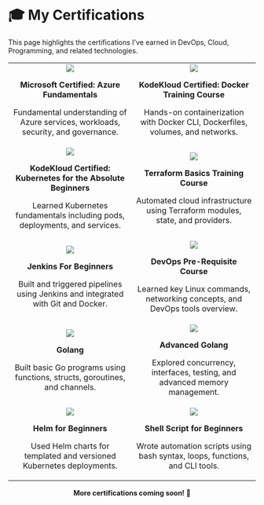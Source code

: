 # 🎓 My Certifications

This page highlights the certifications I’ve earned in DevOps, Cloud, Programming, and related technologies.

<table>
  <tr>
    <td width="50%" align="center">
      <a href="https://learn.microsoft.com/en-us/users/akshayachar-1764/credentials/certification/azure-fundamentals?tab=credentials-tab" target="_blank">
      <img src="https://img.shields.io/badge/Microsoft%20Certified%3A%20Azure%20Fundamentals-0078D4?style=for-the-badge&logo=microsoftazure&logoColor=white" /> </a>
      <p>
        <strong>Microsoft Certified: Azure Fundamentals</strong>
        </p>
      <p>Fundamental understanding of Azure services, workloads, security, and governance.</p>
    </td>
    <td width="50%" align="center">
      <img src="https://img.shields.io/badge/Docker%20Training%20Course-2496ED?style=for-the-badge&logo=docker&logoColor=white" />
      <p><strong>KodeKloud Certified: Docker Training Course</strong></p>
      <p>Hands-on containerization with Docker CLI, Dockerfiles, volumes, and networks.</p>
    </td>
  </tr>
  <tr>
    <td width="50%" align="center">
      <img src="https://img.shields.io/badge/Kubernetes%20for%20Beginners-326CE5?style=for-the-badge&logo=kubernetes&logoColor=white" />
      <p><strong>KodeKloud Certified: Kubernetes for the Absolute Beginners</strong></p>
      <p>Learned Kubernetes fundamentals including pods, deployments, and services.</p>
    </td>
    <td width="50%" align="center">
      <img src="https://img.shields.io/badge/Terraform%20Basics-7B42BC?style=for-the-badge&logo=terraform&logoColor=white" />
      <p><strong>Terraform Basics Training Course</strong></p>
      <p>Automated cloud infrastructure using Terraform modules, state, and providers.</p>
    </td>
  </tr>
  <tr>
    <td width="50%" align="center">
      <img src="https://img.shields.io/badge/Jenkins%20For%20Beginners-D24939?style=for-the-badge&logo=jenkins&logoColor=white" />
      <p><strong>Jenkins For Beginners</strong></p>
      <p>Built and triggered pipelines using Jenkins and integrated with Git and Docker.</p>
    </td>
    <td width="50%" align="center">
      <img src="https://img.shields.io/badge/DevOps%20Pre--Requisite%20Course-0F9D58?style=for-the-badge&logo=googlecloud&logoColor=white" />
      <p><strong>DevOps Pre-Requisite Course</strong></p>
      <p>Learned key Linux commands, networking concepts, and DevOps tools overview.</p>
    </td>
  </tr>
  <tr>
    <td width="50%" align="center">
      <img src="https://img.shields.io/badge/Golang%20Course-00ADD8?style=for-the-badge&logo=go&logoColor=white" />
      <p><strong>Golang</strong></p>
      <p>Built basic Go programs using functions, structs, goroutines, and channels.</p>
    </td>
    <td width="50%" align="center">
      <img src="https://img.shields.io/badge/Advanced%20Golang-00ADD8?style=for-the-badge&logo=go&logoColor=white" />
      <p><strong>Advanced Golang</strong></p>
      <p>Explored concurrency, interfaces, testing, and advanced memory management.</p>
    </td>
  </tr>
  <tr>
    <td width="50%" align="center">
      <img src="https://img.shields.io/badge/Helm%20for%20Beginners-0F1689?style=for-the-badge&logo=helm&logoColor=white" />
      <p><strong>Helm for Beginners</strong></p>
      <p>Used Helm charts for templated and versioned Kubernetes deployments.</p>
    </td>
    <td width="50%" align="center">
      <img src="https://img.shields.io/badge/Shell%20Scripting%20for%20Beginners-4EAA25?style=for-the-badge&logo=gnubash&logoColor=white" />
      <p><strong>Shell Script for Beginners</strong></p>
      <p>Wrote automation scripts using bash syntax, loops, functions, and CLI tools.</p>
    </td>
  </tr>
</table>

<div align="center">
  <strong>More certifications coming soon! 🎯</strong>
</div>
